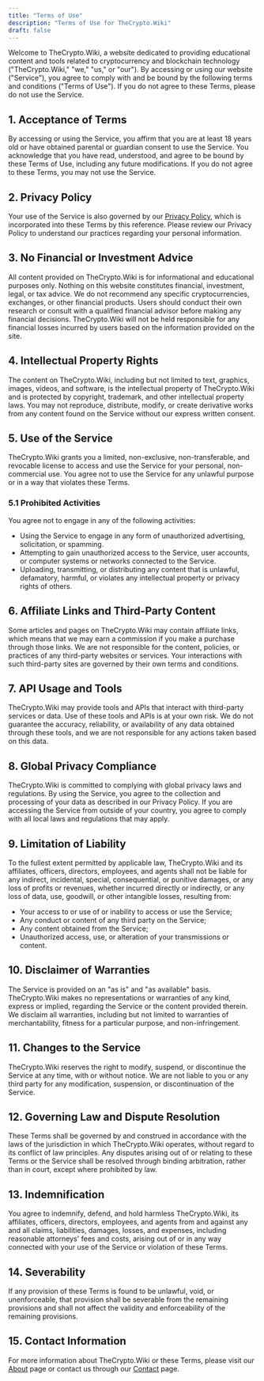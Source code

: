 ```yaml
---
title: "Terms of Use"
description: "Terms of Use for TheCrypto.Wiki"
draft: false
---
```


Welcome to TheCrypto.Wiki, a website dedicated to providing educational content and tools related to cryptocurrency and blockchain technology ("TheCrypto.Wiki," "we," "us," or "our"). By accessing or using our website ("Service"), you agree to comply with and be bound by the following terms and conditions ("Terms of Use"). If you do not agree to these Terms, please do not use the Service.

## 1. Acceptance of Terms

By accessing or using the Service, you affirm that you are at least 18 years old or have obtained parental or guardian consent to use the Service. You acknowledge that you have read, understood, and agree to be bound by these Terms of Use, including any future modifications. If you do not agree to these Terms, you may not use the Service.

## 2. Privacy Policy

Your use of the Service is also governed by our [Privacy Policy](/privacy-policy), which is incorporated into these Terms by this reference. Please review our Privacy Policy to understand our practices regarding your personal information.

## 3. No Financial or Investment Advice

All content provided on TheCrypto.Wiki is for informational and educational purposes only. Nothing on this website constitutes financial, investment, legal, or tax advice. We do not recommend any specific cryptocurrencies, exchanges, or other financial products. Users should conduct their own research or consult with a qualified financial advisor before making any financial decisions. TheCrypto.Wiki will not be held responsible for any financial losses incurred by users based on the information provided on the site.

## 4. Intellectual Property Rights

The content on TheCrypto.Wiki, including but not limited to text, graphics, images, videos, and software, is the intellectual property of TheCrypto.Wiki and is protected by copyright, trademark, and other intellectual property laws. You may not reproduce, distribute, modify, or create derivative works from any content found on the Service without our express written consent.

## 5. Use of the Service

TheCrypto.Wiki grants you a limited, non-exclusive, non-transferable, and revocable license to access and use the Service for your personal, non-commercial use. You agree not to use the Service for any unlawful purpose or in a way that violates these Terms.

### 5.1 Prohibited Activities

You agree not to engage in any of the following activities:

- Using the Service to engage in any form of unauthorized advertising, solicitation, or spamming.
- Attempting to gain unauthorized access to the Service, user accounts, or computer systems or networks connected to the Service.
- Uploading, transmitting, or distributing any content that is unlawful, defamatory, harmful, or violates any intellectual property or privacy rights of others.

## 6. Affiliate Links and Third-Party Content

Some articles and pages on TheCrypto.Wiki may contain affiliate links, which means that we may earn a commission if you make a purchase through those links. We are not responsible for the content, policies, or practices of any third-party websites or services. Your interactions with such third-party sites are governed by their own terms and conditions.

## 7. API Usage and Tools

TheCrypto.Wiki may provide tools and APIs that interact with third-party services or data. Use of these tools and APIs is at your own risk. We do not guarantee the accuracy, reliability, or availability of any data obtained through these tools, and we are not responsible for any actions taken based on this data.

## 8. Global Privacy Compliance

TheCrypto.Wiki is committed to complying with global privacy laws and regulations. By using the Service, you agree to the collection and processing of your data as described in our Privacy Policy. If you are accessing the Service from outside of your country, you agree to comply with all local laws and regulations that may apply.

## 9. Limitation of Liability

To the fullest extent permitted by applicable law, TheCrypto.Wiki and its affiliates, officers, directors, employees, and agents shall not be liable for any indirect, incidental, special, consequential, or punitive damages, or any loss of profits or revenues, whether incurred directly or indirectly, or any loss of data, use, goodwill, or other intangible losses, resulting from:

- Your access to or use of or inability to access or use the Service;
- Any conduct or content of any third party on the Service;
- Any content obtained from the Service;
- Unauthorized access, use, or alteration of your transmissions or content.

## 10. Disclaimer of Warranties

The Service is provided on an "as is" and "as available" basis. TheCrypto.Wiki makes no representations or warranties of any kind, express or implied, regarding the Service or the content provided therein. We disclaim all warranties, including but not limited to warranties of merchantability, fitness for a particular purpose, and non-infringement.

## 11. Changes to the Service

TheCrypto.Wiki reserves the right to modify, suspend, or discontinue the Service at any time, with or without notice. We are not liable to you or any third party for any modification, suspension, or discontinuation of the Service.

## 12. Governing Law and Dispute Resolution

These Terms shall be governed by and construed in accordance with the laws of the jurisdiction in which TheCrypto.Wiki operates, without regard to its conflict of law principles. Any disputes arising out of or relating to these Terms or the Service shall be resolved through binding arbitration, rather than in court, except where prohibited by law.

## 13. Indemnification

You agree to indemnify, defend, and hold harmless TheCrypto.Wiki, its affiliates, officers, directors, employees, and agents from and against any and all claims, liabilities, damages, losses, and expenses, including reasonable attorneys' fees and costs, arising out of or in any way connected with your use of the Service or violation of these Terms.

## 14. Severability

If any provision of these Terms is found to be unlawful, void, or unenforceable, that provision shall be severable from the remaining provisions and shall not affect the validity and enforceability of the remaining provisions.

## 15. Contact Information

For more information about TheCrypto.Wiki or these Terms, please visit our [About](/about) page or contact us through our [Contact](/contact) page.
